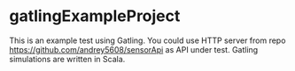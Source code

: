 # gatlingExampleProject

This is an example test using Gatling. You could use HTTP server from repo https://github.com/andrey5608/sensorApi as API under test.
Gatling simulations are written in Scala.
